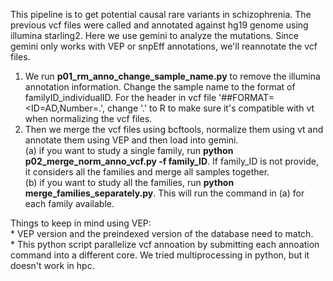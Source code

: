 This pipeline is to get potential causal rare variants in schizophrenia.
The previous vcf files were called and annotated against hg19 genome using illumina starling2. Here we use gemini to analyze the mutations. Since gemini only works with VEP or snpEff annotations, we'll reannotate the vcf files.
1. We run **p01_rm_anno_change_sample_name.py**
 to remove the illumina annotation information. Change the sample name to the format of familyID_individualID. For the header in vcf file '##FORMAT=<ID=AD,Number=.', change '.' to R to make sure it's compatible with vt when normalizing the vcf files.
2. Then we merge the vcf files using bcftools, normalize them using vt and annotate them using VEP and then load into gemini.  
    (a) if you want to study a single family, run **python p02_merge_norm_anno_vcf.py -f family_ID**. If family_ID is not provide, it considers all the families and merge all samples together.  
    (b) if you want to study all the families, run **python merge_families_separately.py**. This will run the command in (a) for each family available.  

Things to keep in mind using VEP:  
	* VEP version and the preindexed version of the database need to match.  
	* This python script parallelize vcf annoation by submitting each annoation command into a different core. We tried multiprocessing in python, but it doesn't work in hpc.  
